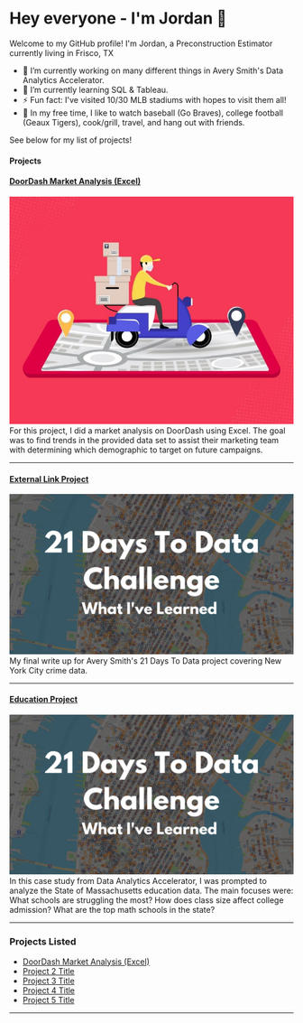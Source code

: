 # Hey everyone - I'm Jordan 👋

Welcome to my GitHub profile!
I'm Jordan, a Preconstruction Estimator currently living in Frisco, TX

- 🔭 I’m currently working on many different things in Avery Smith's Data Analytics Accelerator.
- 🌱 I’m currently learning SQL & Tableau.
- ⚡ Fun fact: I've visited 10/30 MLB stadiums with hopes to visit them all!
- 🎈 In my free time, I like to watch baseball (Go Braves), college football (Geaux Tigers), cook/grill, travel, and hang out with friends. 

See below for my list of projects!

#### Projects

#### [DoorDash Market Analysis (Excel)](https://www.linkedin.com/pulse/doordash-market-analysis-using-excel-jordan-temple-mba/)
<img src="images/Door_Dash_Photo.jfif?raw=true"/>
For this project, I did a market analysis on DoorDash using Excel. The goal was to find trends in the provided data set to assist their marketing team with determining which demographic to target on future campaigns. 

---
#### [External Link Project](https://www.linkedin.com/pulse/what-i-learned-21-days-data-avery-smith)
[<img src="images/21 Days To Data Challenge What I've Learned Cover.png?raw=true"/>](https://www.linkedin.com/pulse/what-i-learned-21-days-data-avery-smith)
My final write up for Avery Smith's 21 Days To Data project covering New York City crime data. 


---
#### [Education Project](https://www.linkedin.com/pulse/massachusetts-education-analysis-samantha-paul/)
[<img src="images/21 Days To Data Challenge What I've Learned Cover.png?raw=true"/>](https://www.linkedin.com/pulse/what-i-learned-21-days-data-avery-smith)
In this case study from Data Analytics Accelerator, I was prompted to analyze the State of Massachusetts education data. The main focuses were:
What schools are struggling the most?
How does class size affect college admission?
What are the top math schools in the state? 

---

### Projects Listed

- [DoorDash Market Analysis (Excel)]([http://example.com/](https://www.linkedin.com/pulse/doordash-market-analysis-using-excel-jordan-temple-mba/?trackingId=7nAhipoOZZK%2F0ONJ3W1mQA%3D%3D))
- [Project 2 Title](http://example.com/)
- [Project 3 Title](http://example.com/)
- [Project 4 Title](http://example.com/)
- [Project 5 Title](http://example.com/)

---




